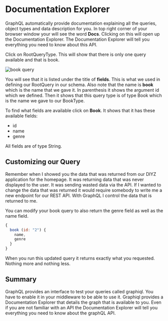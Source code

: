 # Documentation Explorer

GraphQL automatically provide documentation explaining all the queries, object types and data description for you. In top right corner of your browser window your will see the word **Docs**. Clicking on this will open up the Documentation Explorer. The Documentation Explorer will tell you everything you need to know about this API.

Click on RootQueryType. This will show that there is only one query available and that is book.

 ![book query](/images/bookQueryType.png)

You will see that it is listed under the title of **fields**. This is what we used in defining our RootQuery in our schema. Also note that the name is **book** which is the name that we gave it. In parenthesis it shows the argument id which we defined. Then it shows that this query type is of type Book which is the name we gave to our BookType.

To find what fields are available click on **Book**. It shows that it has these available fields:
* id
* name
* genre

All fields are of type String.

## Customizing our Query

Remember when I showed you the data that was returned from our DIYZ application for the homepage. It was returning data that was never displayed to the user. It was sending wasted data via the API. If I wanted to change the data that was returned it would require somebody to write me a new endpoint for our REST API.  With GraphQL I control the data that is returned to me.

You can modify your book query to also return the genre field as well as the name field.
```js
{
  book (id: "2") {
    name,
    genre
  }
}
```

When you run this updated query it returns exactly what you requested. Nothing more and nothing less.

## Summary

GraphQL provides an interface to test your queries called graphiql. You have to enable it in your middleware to be able to use it. Graphiql provides a Documentation Explorer that details the graph that is available to you. Even if you are not familiar with an API the Documentation Explorer will tell you everything you need to know about the graphQL API.